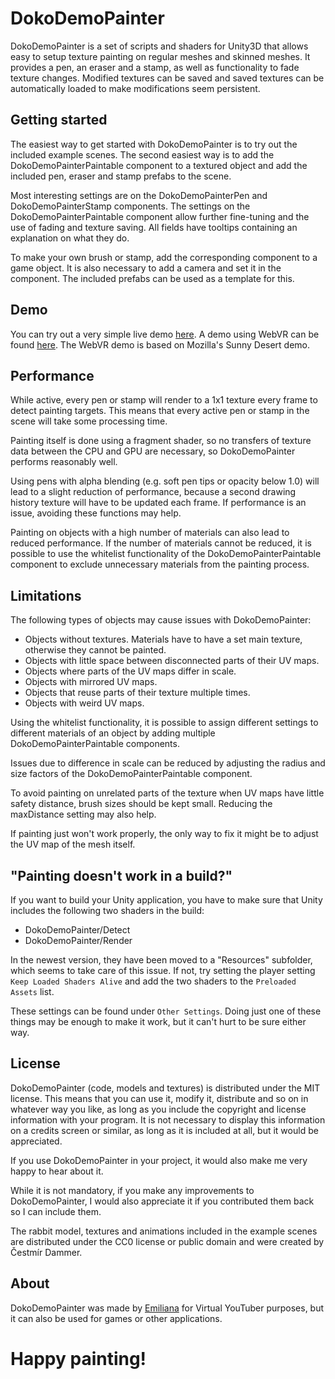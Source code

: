 DokoDemoPainter
===============

DokoDemoPainter is a set of scripts and shaders for Unity3D that allows easy to
setup texture painting on regular meshes and skinned meshes. It provides a pen,
an eraser and a stamp, as well as functionality to fade texture changes.
Modified textures can be saved and saved textures can be automatically loaded
to make modifications seem persistent.

## Getting started

The easiest way to get started with DokoDemoPainter is to try out the included
example scenes. The second easiest way is to add the DokoDemoPainterPaintable
component to a textured object and add the included pen, eraser and stamp
prefabs to the scene.

Most interesting settings are on the DokoDemoPainterPen and
DokoDemoPainterStamp components. The settings on the DokoDemoPainterPaintable
component allow further fine-tuning and the use of fading and texture saving.
All fields have tooltips containing an explanation on what they do.

To make your own brush or stamp, add the corresponding component to a game
object. It is also necessary to add a camera and set it in the component.
The included prefabs can be used as a template for this.

## Demo

You can try out a very simple live demo
[here](https://emilianavt.github.io/DokoDemoPainterDemo/). A demo using WebVR
can be found [here](https://emilianavt.github.io/DokoDemoPainterVRDemo/). The
WebVR demo is based on Mozilla's Sunny Desert demo.

## Performance

While active, every pen or stamp will render to a 1x1 texture every frame to
detect painting targets. This means that every active pen or stamp in the scene
will take some processing time.

Painting itself is done using a fragment shader, so no transfers of texture
data between the CPU and GPU are necessary, so DokoDemoPainter performs
reasonably well.

Using pens with alpha blending (e.g. soft pen tips or opacity below 1.0) will
lead to a slight reduction of performance, because a second drawing history
texture will have to be updated each frame. If performance is an issue,
avoiding these functions may help.

Painting on objects with a high number of materials can also lead to reduced
performance. If the number of materials cannot be reduced, it is possible to
use the whitelist functionality of the DokoDemoPainterPaintable component to
exclude unnecessary materials from the painting process.

## Limitations

The following types of objects may cause issues with DokoDemoPainter:

  * Objects without textures. Materials have to have a set main texture,
    otherwise they cannot be painted.
  * Objects with little space between disconnected parts of their UV maps.
  * Objects where parts of the UV maps differ in scale.
  * Objects with mirrored UV maps.
  * Objects that reuse parts of their texture multiple times.
  * Objects with weird UV maps.

Using the whitelist functionality, it is possible to assign different settings
to different materials of an object by adding multiple DokoDemoPainterPaintable
components.

Issues due to difference in scale can be reduced by adjusting the radius and
size factors of the DokoDemoPainterPaintable component.

To avoid painting on unrelated parts of the texture when UV maps have little
safety distance, brush sizes should be kept small. Reducing the maxDistance
setting may also help.

If painting just won't work properly, the only way to fix it might be to adjust
the UV map of the mesh itself.

## "Painting doesn't work in a build?"

If you want to build your Unity application, you have to make sure that Unity
includes the following two shaders in the build:

  * DokoDemoPainter/Detect
  * DokoDemoPainter/Render

In the newest version, they have been moved to a "Resources" subfolder, which
seems to take care of this issue. If not, try setting the player setting
`Keep Loaded Shaders Alive` and add the two shaders to the `Preloaded Assets`
list.

These settings can be found under `Other Settings`. Doing just one of these
things may be enough to make it work, but it can't hurt to be sure either way.

## License

DokoDemoPainter (code, models and textures) is distributed under the MIT
license. This means that you can use it, modify it, distribute and so on in
whatever way you like, as long as you include the copyright and license
information with your program. It is not necessary to display this information
on a credits screen or similar, as long as it is included at all, but it would
be appreciated.

If you use DokoDemoPainter in your project, it would also make me very happy
to hear about it.

While it is not mandatory, if you make any improvements to DokoDemoPainter,
I would also appreciate it if you contributed them back so I can include them.

The rabbit model, textures and animations included in the example scenes are
distributed under the CC0 license or public domain and were created by Čestmír
Dammer.

## About

DokoDemoPainter was made by [Emiliana](https://twitter.com/emiliana_vt) for
Virtual YouTuber purposes, but it can also be used for games or other
applications.

# Happy painting!